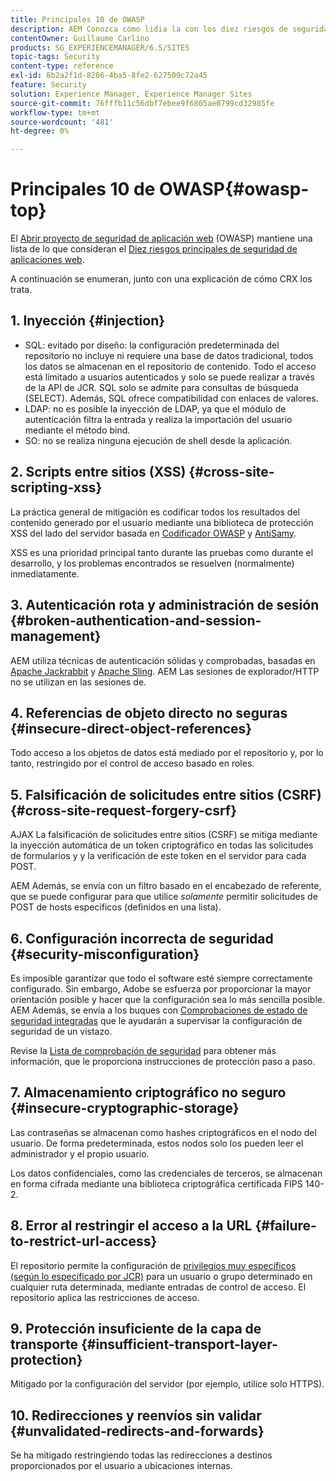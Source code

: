 ```yaml
---
title: Principales 10 de OWASP
description: AEM Conozca cómo lidia la con los diez riesgos de seguridad principales de OWASP.
contentOwner: Guillaume Carlino
products: SG_EXPERIENCEMANAGER/6.5/SITES
topic-tags: Security
content-type: reference
exl-id: 8b2a2f1d-8286-4ba5-8fe2-627509c72a45
feature: Security
solution: Experience Manager, Experience Manager Sites
source-git-commit: 76fffb11c56dbf7ebee9f6805ae0799cd32985fe
workflow-type: tm+mt
source-wordcount: '481'
ht-degree: 0%

---
```


# Principales 10 de OWASP{#owasp-top}

El [Abrir proyecto de seguridad de aplicación web](https://owasp.org/) (OWASP) mantiene una lista de lo que consideran el [Diez riesgos principales de seguridad de aplicaciones web](https://owasp.org/www-project-top-ten/).

A continuación se enumeran, junto con una explicación de cómo CRX los trata.

## 1. Inyección {#injection}

* SQL: evitado por diseño: la configuración predeterminada del repositorio no incluye ni requiere una base de datos tradicional, todos los datos se almacenan en el repositorio de contenido. Todo el acceso está limitado a usuarios autenticados y solo se puede realizar a través de la API de JCR. SQL solo se admite para consultas de búsqueda (SELECT). Además, SQL ofrece compatibilidad con enlaces de valores.
* LDAP: no es posible la inyección de LDAP, ya que el módulo de autenticación filtra la entrada y realiza la importación del usuario mediante el método bind.
* SO: no se realiza ninguna ejecución de shell desde la aplicación.

## 2. Scripts entre sitios (XSS) {#cross-site-scripting-xss}

La práctica general de mitigación es codificar todos los resultados del contenido generado por el usuario mediante una biblioteca de protección XSS del lado del servidor basada en [Codificador OWASP](https://owasp.org/www-project-java-encoder/) y [AntiSamy](https://wiki.owasp.org/index.php/Category:OWASP_AntiSamy_Project).

XSS es una prioridad principal tanto durante las pruebas como durante el desarrollo, y los problemas encontrados se resuelven (normalmente) inmediatamente.

## 3. Autenticación rota y administración de sesión {#broken-authentication-and-session-management}

AEM utiliza técnicas de autenticación sólidas y comprobadas, basadas en [Apache Jackrabbit](https://jackrabbit.apache.org/jcr/index.html) y [Apache Sling](https://sling.apache.org/). AEM Las sesiones de explorador/HTTP no se utilizan en las sesiones de.

## 4. Referencias de objeto directo no seguras {#insecure-direct-object-references}

Todo acceso a los objetos de datos está mediado por el repositorio y, por lo tanto, restringido por el control de acceso basado en roles.

## 5. Falsificación de solicitudes entre sitios (CSRF) {#cross-site-request-forgery-csrf}

AJAX La falsificación de solicitudes entre sitios (CSRF) se mitiga mediante la inyección automática de un token criptográfico en todas las solicitudes de formularios y y la verificación de este token en el servidor para cada POST.

AEM Además, se envía con un filtro basado en el encabezado de referente, que se puede configurar para que utilice *solamente* permitir solicitudes de POST de hosts específicos (definidos en una lista).

## 6. Configuración incorrecta de seguridad {#security-misconfiguration}

Es imposible garantizar que todo el software esté siempre correctamente configurado. Sin embargo, Adobe se esfuerza por proporcionar la mayor orientación posible y hacer que la configuración sea lo más sencilla posible. AEM Además, se envía a los buques con [Comprobaciones de estado de seguridad integradas](/help/sites-administering/operations-dashboard.md) que le ayudarán a supervisar la configuración de seguridad de un vistazo.

Revise la [Lista de comprobación de seguridad](/help/sites-administering/security-checklist.md) para obtener más información, que le proporciona instrucciones de protección paso a paso.

## 7. Almacenamiento criptográfico no seguro {#insecure-cryptographic-storage}

Las contraseñas se almacenan como hashes criptográficos en el nodo del usuario. De forma predeterminada, estos nodos solo los pueden leer el administrador y el propio usuario.

Los datos confidenciales, como las credenciales de terceros, se almacenan en forma cifrada mediante una biblioteca criptográfica certificada FIPS 140-2.

## 8. Error al restringir el acceso a la URL {#failure-to-restrict-url-access}

El repositorio permite la configuración de [privilegios muy específicos (según lo especificado por JCR)](https://developer.adobe.com/experience-manager/reference-materials/spec/jcr/2.0/16_Access_Control_Management.html) para un usuario o grupo determinado en cualquier ruta determinada, mediante entradas de control de acceso. El repositorio aplica las restricciones de acceso.

## 9. Protección insuficiente de la capa de transporte {#insufficient-transport-layer-protection}

Mitigado por la configuración del servidor (por ejemplo, utilice solo HTTPS).

## 10. Redirecciones y reenvíos sin validar {#unvalidated-redirects-and-forwards}

Se ha mitigado restringiendo todas las redirecciones a destinos proporcionados por el usuario a ubicaciones internas.
